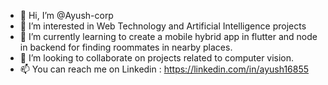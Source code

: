 - 👋 Hi, I’m @Ayush-corp
- 👀 I’m interested in Web Technology and Artificial Intelligence projects
- 🌱 I’m currently learning to create a mobile hybrid app in flutter and node in backend for finding roommates in nearby places.
- 💞️ I’m looking to collaborate on projects related to computer vision.
- 📫 You can reach me on Linkedin : https://linkedin.com/in/ayush16855

<!---
Ayush-corp/Ayush-corp is a ✨ special ✨ repository because its `README.md` (this file) appears on your GitHub profile.
You can click the Preview link to take a look at your changes.
--->
